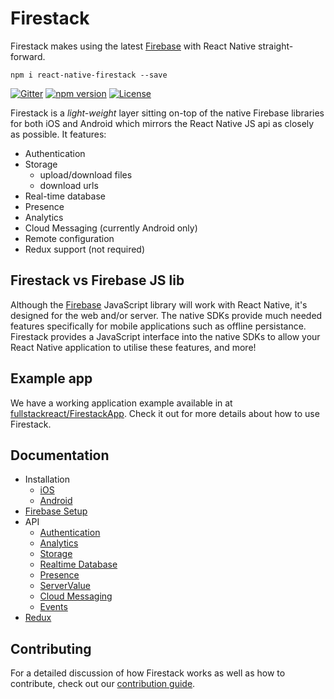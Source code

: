 # Firestack

Firestack makes using the latest [Firebase](http://firebase.com) with React Native straight-forward.

```
npm i react-native-firestack --save
```

[![Gitter](https://badges.gitter.im/fullstackreact/react-native-firestack.svg)](https://gitter.im/fullstackreact/react-native-firestack?utm_source=badge&utm_medium=badge&utm_campaign=pr-badge)
[![npm version](https://img.shields.io/npm/v/react-native-firestack.svg)](https://www.npmjs.com/package/react-native-firestack)
[![License](https://img.shields.io/npm/l/react-native-firestack.svg)](/LICENSE)

Firestack is a _light-weight_ layer sitting on-top of the native Firebase libraries for both iOS and Android which mirrors the React Native JS api as closely as possible. It features:

* Authentication
* Storage
  * upload/download files
  * download urls
* Real-time database
* Presence
* Analytics
* Cloud Messaging (currently Android only)
* Remote configuration
* Redux support (not required)

## Firestack vs Firebase JS lib

Although the [Firebase](https://www.npmjs.com/package/firebase) JavaScript library will work with React Native, it's designed for the web and/or server. The native SDKs provide much needed features specifically for mobile applications such as offline persistance. Firestack provides a JavaScript interface into the native SDKs to allow your React Native application to utilise these features, and more!

## Example app

We have a working application example available in at [fullstackreact/FirestackApp](https://github.com/fullstackreact/FirestackApp). Check it out for more details about how to use Firestack.

## Documentation

* Installation
  * [iOS](docs/installation.ios.md)
  * [Android](docs/installation.android.md)
* [Firebase Setup](docs/firebase-setup.md)
* API
  * [Authentication](docs/api/authentication.md)
  * [Analytics](docs/api/analytics.md)
  * [Storage](docs/api/storage.md)
  * [Realtime Database](docs/api/database.md)
  * [Presence](docs/api/presence.md)
  * [ServerValue](docs/api/server-value.md)
  * [Cloud Messaging](docs/api/cloud-messaging.md)
  * [Events](docs/api/events.md)
* [Redux](docs/redux.md)

## Contributing

For a detailed discussion of how Firestack works as well as how to contribute, check out our [contribution guide](https://github.com/fullstackreact/react-native-firestack/blob/master/Contributing.md).
